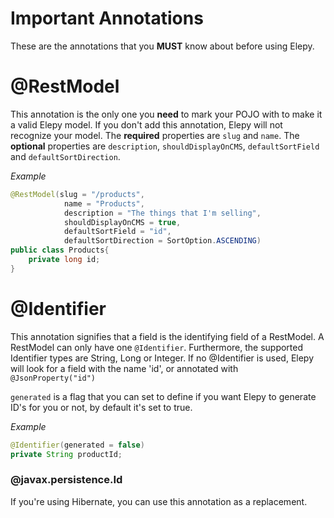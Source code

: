 # Important Annotations
These are the annotations that you __MUST__ know about before using Elepy.
# @RestModel
This annotation is the only one you __need__ to mark your POJO with to make it a valid Elepy model. If you don't add this annotation, Elepy will not recognize your model. The __required__ properties are `slug` and `name`. The __optional__ properties are `description`, `shouldDisplayOnCMS`, `defaultSortField` and `defaultSortDirection`.

_Example_
```java
@RestModel(slug = "/products",
            name = "Products",
            description = "The things that I'm selling",
            shouldDisplayOnCMS = true,
            defaultSortField = "id",
            defaultSortDirection = SortOption.ASCENDING)
public class Products{
    private long id;
}
```
# @Identifier
This annotation signifies that a field is the identifying field of a RestModel. A RestModel can only have one `@Identifier`. Furthermore, the supported Identifier types are String, Long or Integer. 
If no @Identifier is used, Elepy will look for a field with the name 'id', or annotated with `@JsonProperty("id")`

`generated` is a flag that you can set to define if you want Elepy to generate ID's for you or not, by default it's set to true.

_Example_
```java
@Identifier(generated = false)
private String productId;
```
### @javax.persistence.Id
If you're using Hibernate, you can use this annotation as a replacement.